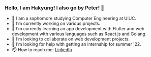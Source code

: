 ### Hello, I am Hakyung! I also go by Peter! 👋
- 🏫 I am a sophomore studying Computer Engineering at UIUC. 
- 🔭 I’m currently working on various projects. 
- 🌱 I’m currently learning an app development with Flutter and web development with various languages such as React.js and Golang.
- 👯 I’m looking to collaborate on web development projects.
- 🤔 I’m looking for help with getting an internship for summer '22.
- 📫 How to reach me: [LinkedIn](https://www.linkedin.com/in/hakyung-peter-yun-3204061b8/)
